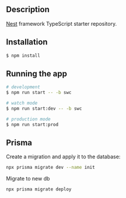 ## Description

[Nest](https://github.com/nestjs/nest) framework TypeScript starter repository.

## Installation

```bash
$ npm install
```

## Running the app

```bash
# development
$ npm run start -- -b swc

# watch mode
$ npm run start:dev -- -b swc

# production mode
$ npm run start:prod
```


## Prisma

Create a migration and apply it to the database:

```bash
npx prisma migrate dev --name init
```

Migrate to new db

```bash
npx prisma migrate deploy
```




